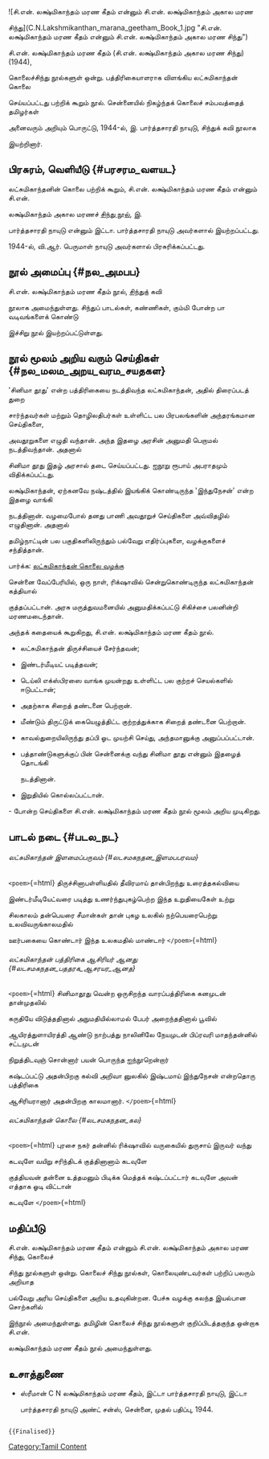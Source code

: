 ![சி.என். லக்ஷ்மிகாந்தம் மரண கீதம் என்னும் சி.என். லக்ஷ்மிகாந்தம் அகால மரண
சிந்து](C.N.Lakshmikanthan_marana_geetham_Book_1.jpg "சி.என். லக்ஷ்மிகாந்தம் மரண கீதம் என்னும் சி.என். லக்ஷ்மிகாந்தம் அகால மரண சிந்து")
சி.என். லக்ஷ்மிகாந்தம் மரண கீதம் (சி.என். லக்ஷ்மிகாந்தம் அகால மரண சிந்து) (1944),
கொலைச்சிந்து நூல்களுள் ஒன்று. பத்திரிகையாளராக விளங்கிய லட்சுமிகாந்தன் கொலை
செய்யப்பட்டது பற்றிக் கூறும் நூல். சென்னையில் நிகழ்ந்தக் கொலைச் சம்பவத்தைத் தமிழர்கள்
அனைவரும் அறியும் பொருட்டு, 1944-ல், இ. பார்த்தசாரதி நாயுடு, சிந்துக் கவி நூலாக
இயற்றினார்.

## பிரசுரம், வெளியீடு {#பரசரம_வளயட}

லட்சுமிகாந்தனின் கொலை பற்றிக் கூறும், சி.என். லக்ஷ்மிகாந்தம் மரண கீதம் என்னும் சி.என்.
லக்ஷ்மிகாந்தம் அகால மரணச் [சிந்து நூல்](சிந்து_இலக்கிய_நூல்கள் "wikilink"), இ.
பார்த்தசாரதி நாயுடு என்னும் இட்டா. பார்த்தசாரதி நாயுடு அவர்களால் இயற்றப்பட்டது.
1944-ல், வி.ஆர். பெருமாள் நாயுடு அவர்களால் பிரசுரிக்கப்பட்டது.

## நூல் அமைப்பு {#நல_அமபப}

சி.என். லக்ஷ்மிகாந்தம் மரண கீதம் நூல், [சிந்துக](சிந்து_இலக்கியம் "wikilink")் கவி
நூலாக அமைந்துள்ளது. சிந்துப் பாடல்கள், கண்ணிகள், கும்மி போன்ற பா வடிவங்களைக் கொண்டு
இச்சிறு நூல் இயற்றப்பட்டுள்ளது.

## நூல் மூலம் அறிய வரும் செய்திகள் {#நல_மலம_அறய_வரம_சயதகள}

\'சினிமா தூது' என்ற பத்திரிகையை நடத்திவந்த லட்சுமிகாந்தன், அதில் திரைப்படத் துறை
சார்ந்தவர்கள் மற்றும் தொழிலதிபர்கள் உள்ளிட்ட பல பிரபலங்களின் அந்தரங்கமான செய்திகளை,
அவதூறுகளை எழுதி வந்தான். அந்த இதழை அரசின் அனுமதி பெறாமல் நடத்திவந்தான். அதனால்
சினிமா தூது இதழ் அரசால் தடை செய்யப்பட்டது. ஐநூறு ரூபாய் அபராதமும் விதிக்கப்பட்டது.
லக்ஷ்மிகாந்தன், ஏற்கனவே நஷ்டத்தில் இயங்கிக் கொண்டிருந்த \'இந்துநேசன்' என்ற இதழை வாங்கி
நடத்தினான். வழமைபோல் தனது பாணி அவதூறுச் செய்திகளை அவ்விதழில் எழுதினான். அதனால்
தமிழ்நாட்டின் பல பகுதிகளிலிருந்தும் பல்வேறு எதிர்ப்புகளை, வழக்குகளைச் சந்தித்தான்.
பார்க்க: [லட்சுமிகாந்தன் கொலை வழக்கு](லட்சுமிகாந்தன்_கொலை_வழக்கு "wikilink")

சென்னை வேப்பேரியில், ஒரு நாள், ரிக்‌ஷாவில் சென்றுகொண்டிருந்த லட்சுமிகாந்தன் கத்தியால்
குத்தப்பட்டான். அரசு மருத்துவமனையில் அனுமதிக்கப்பட்டு சிகிச்சை பலனின்றி மரணமடைந்தான்.
அந்தக் கதையைக் கூறுகிறது, சி.என். லக்ஷ்மிகாந்தம் மரண கீதம் நூல்.

-   லட்சுமிகாந்தன் திருச்சியைச் சேர்ந்தவன்;
-   இண்டர்மீடியட் படித்தவன்;
-   டெய்லி எக்ஸ்பிரஸை வாங்க முயன்றது உள்ளிட்ட பல குற்றச் செயல்களில் ஈடுபட்டான்;
-   அதற்காக சிறைத் தண்டனை பெற்றான்.
-   மீண்டும் திருட்டுக் கையெழுத்திட்ட குற்றத்துக்காக சிறைத் தண்டனை பெற்றான்.
-   காவல்துறையிலிருந்து தப்பி ஓட முயற்சி செய்து, அந்தமானுக்கு அனுப்பப்பட்டான்.
-   பத்தாண்டுகளுக்குப் பின் சென்னைக்கு வந்து சினிமா தூது என்னும் இதழைத் தொடங்கி
    நடத்தினான்.
-   இறுதியில் கொல்லப்பட்டான்.

\- போன்ற செய்திகளை சி.என். லக்ஷ்மிகாந்தம் மரண கீதம் நூல் மூலம் அறிய முடிகிறது.

## பாடல் நடை {#படல_நட}

###### லட்சுமிகாந்தன் இளமைப்பருவம் {#லடசமகநதன_இளமபபரவம}

`<poem>`{=html} திருச்சினாபள்ளியதில் தீவிரமாய் தான்பிறந்து உரைத்தகல்வியை
இண்டர்மீடியேட்வரை படித்து உணர்ந்துபுகழ்பெற்ற இந்த உறுதியைகேள் உற்று

சிலகாலம் தன்பெயரை சீமான்கள் தான் புகழ உலகில் நற்பெயரைபெற்று உலவிவருங்காலமதில்
ஊர்பகையை கொண்டார் இந்த உலகமதில் மாண்டார் `</poem>`{=html}

###### லட்சுமிகாந்தன் பத்திரிகை ஆசிரியர் ஆனது {#லடசமகநதன_பததரக_ஆசரயர_ஆனத}

`<poem>`{=html} சினிமாதூது வென்ற ஒருசிறந்த வாரப்பத்திரிகை கனமுடன் தான்முதலில்
கருதியே விடுத்ததினால் அநுமதியில்லாமல் பேபர் அறைந்ததினால் பூவில்

ஆயிரத்துளாயிரத்தி ஆண்டு நாற்பத்து நாலினிலே நேயமுடன் பிப்ரவரி மாதந்தன்னில் சட்டமுடன்
நிறுத்திடவுஞ் சொன்னார் பயன் பொருந்த ஐந்நூறென்றார்

கஷ்டப்பட்டு அதன்பிறகு கல்வி அறிவா னுலகில் இஷ்டமாய் இந்துநேசன் என்றதொரு பத்திரிகை
ஆசிரியரானார் அதன்பிறகு காலமானார். `</poem>`{=html}

###### லட்சுமிகாந்தன் கொலை {#லடசமகநதன_கல}

`<poem>`{=html} புரசை நகர் தன்னில் ரிக்‌ஷாவில் வருகையில் துருசாய் இருவர் வந்து
கடவுளே வயிறு சரிந்திடக் குத்தினானாம் கடவுளே

குத்தியவன் தன்னை உத்தமனும் பிடிக்க மெத்தக் கஷ்டப்பட்டார் கடவுளே அவன் எத்தாக ஓடி விட்டான்
கடவுளே `</poem>`{=html}

## மதிப்பீடு

சி.என். லக்ஷ்மிகாந்தம் மரண கீதம் என்னும் சி.என். லக்ஷ்மிகாந்தம் அகால மரண சிந்து, கொலைச்
சிந்து நூல்களுள் ஒன்று. கொலைச் சிந்து நூல்கள், கொலையுண்டவர்கள் பற்றிப் பலரும் அறியாத
பல்வேறு அரிய செய்திகளை அறிய உதவுகின்றன. பேச்சு வழக்கு கலந்த இயல்பான சொற்களில்
இந்நூல் அமைந்துள்ளது. தமிழின் கொலைச் சிந்து நூல்களுள் குறிப்பிடத்தகுந்த ஒன்றாக சி.என்.
லக்ஷ்மிகாந்தம் மரண கீதம் நூல் அமைந்துள்ளது.

## உசாத்துணை

-   ஸ்ரீமான் C N லக்ஷ்மிகாந்தம் மரண கீதம், இட்டா பார்த்தசாரதி நாயுடு, இட்டா
    பார்த்தசாரதி நாயுடு அண்ட் சன்ஸ், சென்னை, முதல் பதிப்பு, 1944.

```{=mediawiki}
{{Finalised}}
```
[Category:Tamil Content](Category:Tamil_Content "wikilink")
